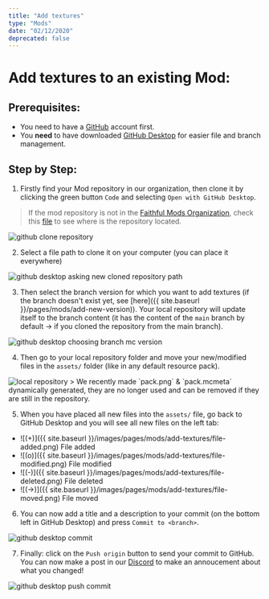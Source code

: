 ```yaml
---
title: "Add textures"
type: "Mods"
date: "02/12/2020"
deprecated: false
---
```


# Add textures to an **existing** Mod:

## Prerequisites:

- You need to have a [GitHub](https://github.com/) account first.  
- You **need** to have downloaded [GitHub Desktop](https://desktop.github.com/) for easier file and branch management.

## Step by Step:

1. Firstly find your Mod repository in our organization, then clone it by clicking the green button `Code` and selecting `Open with GitHub Desktop`.  
> If the mod repository is not in the [Faithful Mods Organization](https://github.com/Faithful-Mods), check this [file](https://github.com/Faithful-Resource-Pack/JSON/blob/main/mods/mods.json) to see where is the repository located.  

<img src="{{ site.baseurl }}/images/pages/mods/add-textures/github-clone.png" alt="github clone repository" class="center" loading="lazy">

2. Select a file path to clone it on your computer (you can place it everywhere)  
<img src="{{ site.baseurl }}/images/pages/mods/add-textures/github-desktop-clone.png" alt="github desktop asking new cloned repository path" class="center" loading="lazy">

3. Then select the branch version for which you want to add textures (if the branch doesn't exist yet, see [here]({{ site.baseurl }}/pages/mods/add-new-version)). Your local repository will update itself to the branch content (it has the content of the `main` branch by default → if you cloned the repository from the main branch).  
<img src="{{ site.baseurl }}/images/pages/mods/add-textures/github-desktop-select-branch.png" alt="github desktop choosing branch mc version" class="center" loading="lazy">

4. Then go to your local repository folder and move your new/modified files in the `assets/` folder (like in any default resource pack).
<img src="{{ site.baseurl }}/images/pages/mods/add-textures/folder-example.png" alt="local repository" class="center" loading="lazy">
> We recently made `pack.png` & `pack.mcmeta` dynamically generated, they are no longer used and can be removed if they are still in the repository.

5. When you have placed all new files into the `assets/` file, go back to GitHub Desktop and you will see all new files on the left tab:
- ![(+)]({{ site.baseurl }}/images/pages/mods/add-textures/file-added.png) File added
- ![(o)]({{ site.baseurl }}/images/pages/mods/add-textures/file-modified.png) File modified
- ![(-)]({{ site.baseurl }}/images/pages/mods/add-textures/file-deleted.png) File deleted
- ![(→)]({{ site.baseurl }}/images/pages/mods/add-textures/file-moved.png) File moved

6.  You can now add a title and a description to your commit (on the bottom left in GitHub Desktop) and press `Commit to <branch>`.  
<img src="{{ site.baseurl }}/images/pages/mods/add-textures/github-desktop-commit.png" alt="github desktop commit" class="center" loading="lazy">

7.  Finally: click on the `Push origin` button to send your commit to GitHub. You can now make a post in our [Discord](https://discord.com/invite/QF2CAX7) to make an annoucement about what you changed!  
<img src="{{ site.baseurl }}/images/pages/mods/add-textures/github-desktop-push.png" alt="github desktop push commit" class="center" loading="lazy">